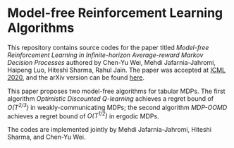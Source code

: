 # Model-free Reinforcement Learning Algorithms

This repository contains source codes for the paper titled _Model-free Reinforcement Learning in Infinite-horizon Average-reward Markov Decision Processes_ authored by
Chen-Yu Wei, Mehdi Jafarnia-Jahromi, Haipeng Luo, Hiteshi Sharma, Rahul Jain. 
The paper was accepted at [ICML 2020](https://icml.cc/Conferences/2020), and the arXiv version can be found [here](https://arxiv.org/pdf/1910.07072.pdf). 

This paper proposes two model-free algorithms for tabular MDPs. The first algorithm _Optimistic Discounted Q-learning_ achieves a regret bound of _O(T<sup>2/3</sup>)_ in weakly-communicating MDPs; the second algorithm _MDP-OOMD_ achieves a regret bound of _O(T<sup>1/2</sup>)_ in ergodic MDPs. 

The codes are implemented jointly by Mehdi Jafarnia-Jahromi, Hiteshi Sharma, and Chen-Yu Wei. 
